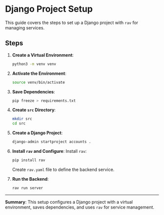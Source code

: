 # Django Project Setup

This guide covers the steps to set up a Django project with `rav` for managing services.

## Steps

1. **Create a Virtual Environment**:
   ```bash
   python3 -m venv venv
   ```

2. **Activate the Environment**:
   ```bash
   source venv/bin/activate
   ```

3. **Save Dependencies**:
   ```bash
   pip freeze > requirements.txt
   ```

4. **Create `src` Directory**:
   ```bash
   mkdir src
   cd src
   ```

5. **Create a Django Project**:
   ```bash
   django-admin startproject accounts .
   ```

6. **Install `rav` and Configure**:
   Install `rav`:
   ```bash
   pip install rav
   ```
   Create `rav.yaml` file to define the backend service.

7. **Run the Backend**:
   ```bash
   rav run server
   ```

---

**Summary**: This setup configures a Django project with a virtual environment, saves dependencies, and uses `rav` for service management.
